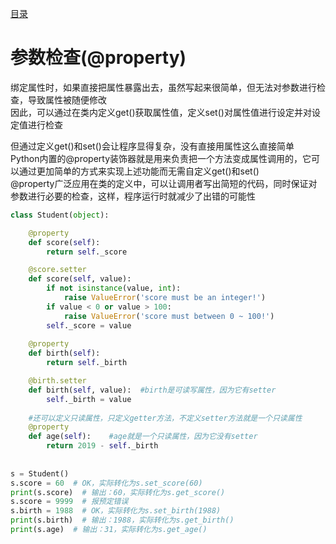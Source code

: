 [目录](../目录.md)

# 参数检查(@property) #
绑定属性时，如果直接把属性暴露出去，虽然写起来很简单，但无法对参数进行检查，导致属性被随便修改\
因此，可以通过在类内定义get()获取属性值，定义set()对属性值进行设定并对设定值进行检查

但通过定义get()和set()会让程序显得复杂，没有直接用属性这么直接简单\
Python内置的@property装饰器就是用来负责把一个方法变成属性调用的，它可以通过更加简单的方式来实现上述功能而无需自定义get()和set()\
@property广泛应用在类的定义中，可以让调用者写出简短的代码，同时保证对参数进行必要的检查，这样，程序运行时就减少了出错的可能性


```python
class Student(object):

    @property
    def score(self):
        return self._score

    @score.setter
    def score(self, value):
        if not isinstance(value, int):
            raise ValueError('score must be an integer!')
        if value < 0 or value > 100:
            raise ValueError('score must between 0 ~ 100!')
        self._score = value
        
    @property
    def birth(self):
        return self._birth

    @birth.setter
    def birth(self, value):  #birth是可读写属性，因为它有setter
        self._birth = value
    
    #还可以定义只读属性，只定义getter方法，不定义setter方法就是一个只读属性
    @property
    def age(self):    #age就是一个只读属性，因为它没有setter
        return 2019 - self._birth
    
    
s = Student()
s.score = 60  # OK，实际转化为s.set_score(60)
print(s.score)  # 输出：60，实际转化为s.get_score()
s.score = 9999  # 报预定错误
s.birth = 1988  # OK，实际转化为s.set_birth(1988)
print(s.birth)  # 输出：1988，实际转化为s.get_birth()
print(s.age)  # 输出：31，实际转化为s.get_age()
```
